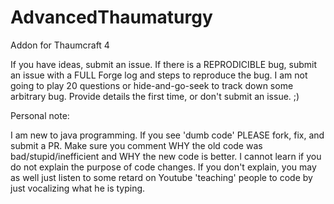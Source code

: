 AdvancedThaumaturgy
===================

Addon for Thaumcraft 4

If you have ideas, submit an issue.  If there is a REPRODICIBLE bug, submit an issue with a FULL Forge log and steps to
reproduce the bug.  I am not going to play 20 questions or hide-and-go-seek to track down some arbitrary bug.  Provide
details the first time, or don't submit an issue. ;)

Personal note:

I am new to java programming.  If you see 'dumb code' PLEASE fork, fix, and submit a PR.  Make sure you comment WHY
the old code was bad/stupid/inefficient and WHY the new code is better.  I cannot learn if you do not explain the
purpose of code changes.  If you don't explain, you may as well just listen to some retard on Youtube 'teaching' people
to code by just vocalizing what he is typing.
